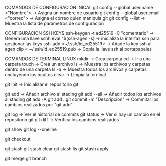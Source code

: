 COMANDOS DE CONFIGURACIÓN INICAL
git config --global user.name <"Nombre">    ->  Asigna un nombre de usuario
git config --global user.email <"correo">   ->  Asigna el correo quien manipula git
git config --list               ->  Muestra la lista de parámetros de configuración

CONFIGURACION SSH KEYS
ssh-keygen -t ed25519 -C "comentario"   ->  Genera una llave sshh
eval "$(ssh-agen -s)            ->  inicializa la interfaz ssh para gestionar las keys
ssh-add <~/.ssh/id_ed25519>     ->  Añade la key ssh al agen
clip < ~/.ssh/id_ed25519.pub    ->  Copia la llave ssh al portapapeles

COMANDOS DE TERMINAL LINUX
mkdir <nombre de carpeta>       ->  Crea carpeta
cd  <nombre de la carpeta>      ->  Ir a una carpeta
touch   <nombre del arcivo>     ->  Crea un archivo
ls                              ->  Muestra los archivos y carpetas dentro de una carpeta
ls -a                           ->  Muestra todos los archivos y carpetas uncluyendo los ocultos
clear                           ->  Limpia la terninal

git init                        ->  Inicializar el repositorio git

git add <Nombre del archivo>    ->  Añadir archivo al stading
git add --all                   ->  Añadir todos los archivos al stading 
git add -A
git add .
git commit -m "Descripción"     ->  Commitar los cambios realizados por "git add"

git log                         ->  Ver el historial de commits
git status                      ->  Ver si hay un cambio en el repositorio git 
git diff                        ->  Verifica los cambios realizados

git show
git log --oneline

git checkout <id commit>

git stash
git stash clear
git stash lis
git stash apply

git merge
git branch
